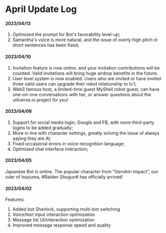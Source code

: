 # April Update Log

#### 2023/04/13

1. Optimized the prompt for Bot's favorability level-up;
2. Samantha's voice is more natural, and the issue of overly high pitch in short sentences has been fixed;

#### 2023/04/10

1. Invitation feature is now online, and your invitation contributions will be counted. Valid invitations will bring huge airdrop benefits in the future;
2. User level system is now enabled. Users who are invited or have invited three valid users can upgrade their robot relationship to lv.1;
3. Web3 famous host, a limited-time guest MyShell robot guest, can have one-on-one conversations with her, or answer questions about the ultiverse.io project for you!

#### 2023/04/08

1. Support for social media login, Google and FB, with more third-party logins to be added gradually; &#x20;
2. More in line with character settings, greatly solving the issue of always saying they are AI; &#x20;
3. Fixed occasional errors in voice recognition language; &#x20;
4. Optimized chat interface interaction;

#### 2023/04/05

Japanese Bot is online. The popular character from "Genshin Impact", our ruler of Inazuma, #Raiden Shogun# has officially arrived!

#### 2023/04/02

Features:

1. Added bot Sherlock, supporting multi-bot switching&#x20;
2. Voice/text input interaction optimization&#x20;
3. Message list UI/interaction optimization&#x20;
4. Improved message response speed and quality